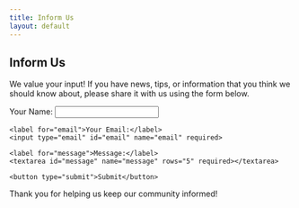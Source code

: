 ```yaml
---
title: Inform Us
layout: default
---
```


## Inform Us

We value your input! If you have news, tips, or information that you think we should know about, please share it with us using the form below.

<form action="https://formspree.io/f/YOUR_FORM_ID" method="POST">
    <label for="name">Your Name:</label>
    <input type="text" id="name" name="name" required>

    <label for="email">Your Email:</label>
    <input type="email" id="email" name="email" required>

    <label for="message">Message:</label>
    <textarea id="message" name="message" rows="5" required></textarea>

    <button type="submit">Submit</button>
</form>

<p>Thank you for helping us keep our community informed!</p>
